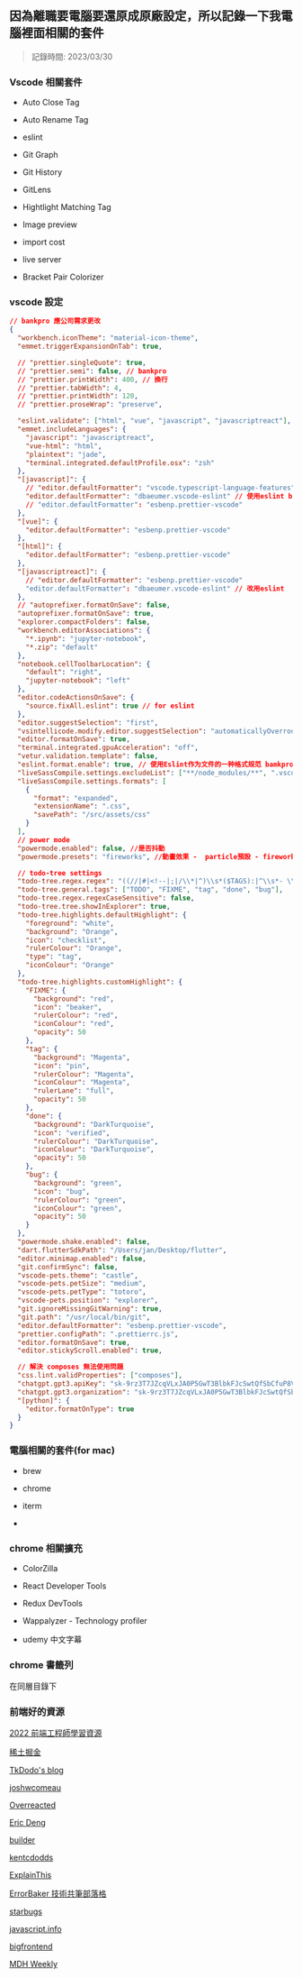 ## 因為離職要電腦要還原成原廠設定，所以記錄一下我電腦裡面相關的套件

> 記錄時間: 2023/03/30

### Vscode 相關套件

- Auto Close Tag

- Auto Rename Tag

- eslint

- Git Graph

- Git History

- GitLens

- Hightlight Matching Tag

- Image preview

- import cost

- live server

-  Bracket Pair Colorizer

### vscode 設定

```json
// bankpro 應公司需求更改
{
  "workbench.iconTheme": "material-icon-theme",
  "emmet.triggerExpansionOnTab": true,

  // "prettier.singleQuote": true,
  // "prettier.semi": false, // bankpro
  // "prettier.printWidth": 400, // 換行
  // "prettier.tabWidth": 4,
  // "prettier.printWidth": 120,
  // "prettier.proseWrap": "preserve",

  "eslint.validate": ["html", "vue", "javascript", "javascriptreact"],
  "emmet.includeLanguages": {
    "javascript": "javascriptreact",
    "vue-html": "html",
    "plaintext": "jade",
    "terminal.integrated.defaultProfile.osx": "zsh"
  },
  "[javascript]": {
    // "editor.defaultFormatter": "vscode.typescript-language-features",
    "editor.defaultFormatter": "dbaeumer.vscode-eslint" // 使用eslint bankpro
    // "editor.defaultFormatter": "esbenp.prettier-vscode"
  },
  "[vue]": {
    "editor.defaultFormatter": "esbenp.prettier-vscode"
  },
  "[html]": {
    "editor.defaultFormatter": "esbenp.prettier-vscode"
  },
  "[javascriptreact]": {
    // "editor.defaultFormatter": "esbenp.prettier-vscode"
    "editor.defaultFormatter": "dbaeumer.vscode-eslint" // 改用eslint
  },
  // "autoprefixer.formatOnSave": false,
  "autoprefixer.formatOnSave": true,
  "explorer.compactFolders": false,
  "workbench.editorAssociations": {
    "*.ipynb": "jupyter-notebook",
    "*.zip": "default"
  },
  "notebook.cellToolbarLocation": {
    "default": "right",
    "jupyter-notebook": "left"
  },
  "editor.codeActionsOnSave": {
    "source.fixAll.eslint": true // for eslint
  },
  "editor.suggestSelection": "first",
  "vsintellicode.modify.editor.suggestSelection": "automaticallyOverrodeDefaultValue",
  "editor.formatOnSave": true,
  "terminal.integrated.gpuAcceleration": "off",
  "vetur.validation.template": false,
  "eslint.format.enable": true, // 使用Eslint作为文件的一种格式规范 bamkpro\
  "liveSassCompile.settings.excludeList": ["**/node_modules/**", ".vscode/**"],
  "liveSassCompile.settings.formats": [
    {
      "format": "expanded",
      "extensionName": ".css",
      "savePath": "/src/assets/css"
    }
  ],
  // power mode
  "powermode.enabled": false, //是否抖動
  "powermode.presets": "fireworks", //動畫效果 -  particle預設 - fireworks 煙火 - magic 爆炸效果

  // todo-tree settings
  "todo-tree.regex.regex": "((//|#|<!--|;|/\\*|^)\\s*($TAGS):|^\\s*- \\[ \\])",
  "todo-tree.general.tags": ["TODO", "FIXME", "tag", "done", "bug"],
  "todo-tree.regex.regexCaseSensitive": false,
  "todo-tree.tree.showInExplorer": true,
  "todo-tree.highlights.defaultHighlight": {
    "foreground": "white",
    "background": "Orange",
    "icon": "checklist",
    "rulerColour": "Orange",
    "type": "tag",
    "iconColour": "Orange"
  },
  "todo-tree.highlights.customHighlight": {
    "FIXME": {
      "background": "red",
      "icon": "beaker",
      "rulerColour": "red",
      "iconColour": "red",
      "opacity": 50
    },
    "tag": {
      "background": "Magenta",
      "icon": "pin",
      "rulerColour": "Magenta",
      "iconColour": "Magenta",
      "rulerLane": "full",
      "opacity": 50
    },
    "done": {
      "background": "DarkTurquoise",
      "icon": "verified",
      "rulerColour": "DarkTurquoise",
      "iconColour": "DarkTurquoise",
      "opacity": 50
    },
    "bug": {
      "background": "green",
      "icon": "bug",
      "rulerColour": "green",
      "iconColour": "green",
      "opacity": 50
    }
  },
  "powermode.shake.enabled": false,
  "dart.flutterSdkPath": "/Users/jan/Desktop/flutter",
  "editor.minimap.enabled": false,
  "git.confirmSync": false,
  "vscode-pets.theme": "castle",
  "vscode-pets.petSize": "medium",
  "vscode-pets.petType": "totoro",
  "vscode-pets.position": "explorer",
  "git.ignoreMissingGitWarning": true,
  "git.path": "/usr/local/bin/git",
  "editor.defaultFormatter": "esbenp.prettier-vscode",
  "prettier.configPath": ".prettierrc.js",
  "editor.formatOnSave": true,
  "editor.stickyScroll.enabled": true,

  // 解決 composes 無法使用問題
  "css.lint.validProperties": ["composes"],
  "chatgpt.gpt3.apiKey": "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",
  "chatgpt.gpt3.organization": "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",
  "[python]": {
    "editor.formatOnType": true
  }
}

```
### 電腦相關的套件(for mac)

- brew

- chrome

- iterm

- 

### chrome 相關擴充

- ColorZilla

- React Developer Tools

- Redux DevTools

- Wappalyzer - Technology profiler

- udemy 中文字幕

### chrome 書籤列

在同層目錄下

### 前端好的資源

[2022 前端工程師學習資源](https://jing-tech.me/blog/2022_frontend_learning)

[稀土掘金](https://juejin.cn/frontend)

[TkDodo's blog](https://tkdodo.eu/blog/)

[joshwcomeau](https://www.joshwcomeau.com/)

[Overreacted](https://overreacted.io/)

[Eric Deng](https://gcdeng.com/)

[builder](https://www.builder.io/blog)

[kentcdodds](https://kentcdodds.com/)

[ExplainThis](https://www.explainthis.io/zh-hant)

[ErrorBaker 技術共筆部落格](https://blog.errorbaker.tw/)

[starbugs](https://starbugs.dev/)

[javascript.info](https://javascript.info/)

[bigfrontend](https://bigfrontend.dev/)

[MDH Weekly](https://mdhweekly.com/weekly)



